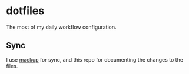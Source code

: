 # dotfiles

The most of my daily workflow configuration.

## Sync
I use [mackup](https://github.com/lra/mackup) for sync, and this repo for
documenting the changes to the files.
